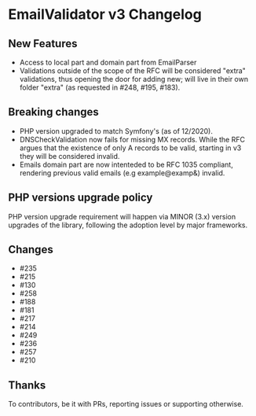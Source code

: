 # EmailValidator v3 Changelog

## New Features

* Access to local part and domain part from EmailParser
* Validations outside of the scope of the RFC will be considered "extra" validations, thus opening the door for adding
  new; will live in their own folder "extra" (as requested in #248, #195, #183).

## Breaking changes

* PHP version upgraded to match Symfony's (as of 12/2020).
* DNSCheckValidation now fails for missing MX records. While the RFC argues that the existence of only A records to be
  valid, starting in v3 they will be considered invalid.
* Emails domain part are now intenteded to be RFC 1035 compliant, rendering previous valid emails (e.g example@examp&)
  invalid.

## PHP versions upgrade policy

PHP version upgrade requirement will happen via MINOR (3.x) version upgrades of the library, following the adoption
level by major frameworks.

## Changes

* #235
* #215
* #130
* #258
* #188
* #181
* #217
* #214
* #249
* #236
* #257
* #210

## Thanks

To contributors, be it with PRs, reporting issues or supporting otherwise.


